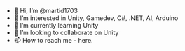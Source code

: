 - 👋 Hi, I’m @martid1703
- 👀 I’m interested in Unity, Gamedev, C#, .NET, AI, Arduino
- 🌱 I’m currently learning Unity
- 💞️ I’m looking to collaborate on Unity
- 📫 How to reach me - here.

<!---
martid1703/martid1703 is a ✨ special ✨ repository because its `README.md` (this file) appears on your GitHub profile.
You can click the Preview link to take a look at your changes.
--->
